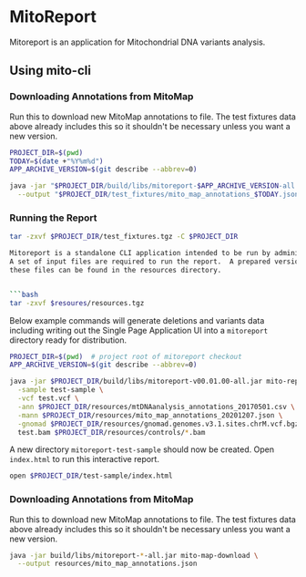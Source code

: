 # MitoReport

Mitoreport is an application for Mitochondrial DNA variants analysis.
## Using mito-cli

### Downloading Annotations from MitoMap

Run this to download new MitoMap annotations to file.  The test fixtures data above already includes this so it
shouldn't be necessary unless you want a new version.

```bash
PROJECT_DIR=$(pwd)
TODAY=$(date +"%Y%m%d")
APP_ARCHIVE_VERSION=$(git describe --abbrev=0)

java -jar "$PROJECT_DIR/build/libs/mitoreport-$APP_ARCHIVE_VERSION-all.jar" mito-map-download \
  --output "$PROJECT_DIR/test_fixtures/mito_map_annotations_$TODAY.json"
```

### Running the Report

```bash
tar -zxvf $PROJECT_DIR/test_fixtures.tgz -C $PROJECT_DIR

Mitoreport is a standalone CLI application intended to be run by administrators.
A set of input files are required to run the report.  A prepared version of
these files can be found in the resources directory.


```bash
tar -zxvf $resoures/resources.tgz 
```

Below example commands will generate deletions and variants data including writing out the Single Page Application UI
into a `mitoreport` directory ready for distribution.

```bash
PROJECT_DIR=$(pwd)  # project root of mitoreport checkout
APP_ARCHIVE_VERSION=$(git describe --abbrev=0)

java -jar $PROJECT_DIR/build/libs/mitoreport-v00.01.00-all.jar mito-report \
  -sample test-sample \
  -vcf test.vcf \
  -ann $PROJECT_DIR/resources/mtDNAanalysis_annotations_20170501.csv \
  -mann $PROJECT_DIR/resources/mito_map_annotations_20201207.json \
  -gnomad $PROJECT_DIR/resources/gnomad.genomes.v3.1.sites.chrM.vcf.bgz \
  test.bam $PROJECT_DIR/resources/controls/*.bam
```

A new directory `mitoreport-test-sample` should now be created.  Open `index.html` to run this
interactive report.

```bash
open $PROJECT_DIR/test-sample/index.html
```
### Downloading Annotations from MitoMap

Run this to download new MitoMap annotations to file.  The test fixtures data above
already includes this so it shouldn't be necessary unless you want a new version.

```bash
java -jar build/libs/mitoreport-*-all.jar mito-map-download \
  --output resources/mito_map_annotations.json
```
